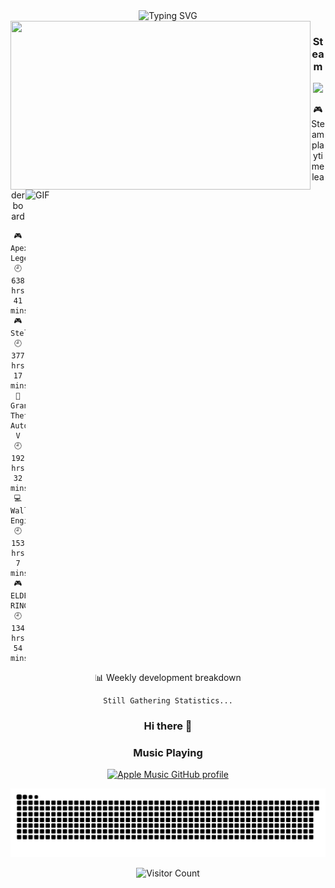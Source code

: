   <div align="center">

  <!-- dynamic typing effect 动态打字效果 -->
  <a>
      <img src="https://readme-typing-svg.demolab.com?font=Fira+Code&pause=1000&width=435&lines=console.log(%22Hello%2C%20World%22);Enjoy your day!&center=true&size=27" alt="Typing SVG" />
  </a>
      
  
  </div>

  <div>
    
   <!-- knock code pictures 敲代码的图片 -->
  <img class="left" src="https://cdn.jsdelivr.net/gh/sun0225SUN/sun0225SUN/assets/images/coding.gif" width="480" height="270"/>

  <img class="right" alt="GIF" src="https://raw.githubusercontent.com/JoeyBling/JoeyBling/master/pic/pusheencode.gif" width="480" height="270" />
   
  </div>

  <div align="center">

### Steam

  <!-- steam图片 -->
  
  <a href="https://steamcommunity.com/profiles/76561198263348924/" >
  <img src="https://github-readme-steam-status.vercel.app/?steamid=76561198263348924"/>
  </a>
  
<!-- steam-box start -->
🎮 Steam playtime leaderboard
```text
🎮 Apex Legends                     🕘 638 hrs 41 mins
🎮 Stellaris                        🕘 377 hrs 17 mins
🚓 Grand Theft Auto V               🕘 192 hrs 32 mins
💻 Wallpaper Engine                 🕘 153 hrs 7 mins
🎮 ELDEN RING                       🕘 134 hrs 54 mins
```
<!-- Powered by https://github.com/YouEclipse/steam-box . -->
<!-- steam-box end -->
 
 <!-- waka-box start -->
📊 Weekly development breakdown
```text
Still Gathering Statistics...
```
<!-- Powered by https://github.com/YouEclipse/waka-box-go . -->
<!-- waka-box end -->

### Hi there 👋

### Music Playing

[![Apple Music GitHub profile](https://music-profile.rayriffy.com/theme/light.svg?uid=001667.7ae41ba7973b40fcb9c03db589f30d89.1645)](https://github.com/rayriffy/apple-music-github-profile)

  <!-- 贪吃蛇 -->

![](https://raw.githubusercontent.com/NI7I3MN3HS/NI7I3MN3HS/main/assets/github-contribution-grid-snake.svg)

  <!-- 访客计数 -->

![Visitor Count](https://profile-counter.glitch.me/NI7I3MN3HS/count.svg)

<!--
**alantu123/alantu123** is a ✨ _special_ ✨ repository because its `README.md` (this file) appears on your GitHub profile.

Here are some ideas to get you started:

- 🔭 I’m currently working on ...
- 🌱 I’m currently learning ...
- 👯 I’m looking to collaborate on ...
- 🤔 I’m looking for help with ...
- 💬 Ask me about ...
- 📫 How to reach me: ...
- 😄 Pronouns: ...
- ⚡ Fun fact: ...
-->
</div>

<style>
  .left {
    float: left;
  }
  .right {
    float: right;
  }

</style>
